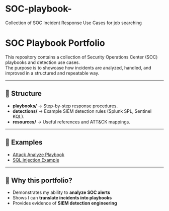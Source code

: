 # SOC-playbook-
Collection of SOC Incident Response Use Cases for job searching

# SOC Playbook Portfolio

This repository contains a collection of Security Operations Center (SOC) playbooks and detection use cases.  
The purpose is to showcase how incidents are analyzed, handled, and improved in a structured and repeatable way.

---

## 📂 Structure
- **playbooks/** → Step-by-step response procedures.
- **detections/** → Example SIEM detection rules (Splunk SPL, Sentinel KQL).
- **resources/** → Useful references and ATT&CK mappings.

---

## 🚀 Examples
- [Attack Analyze Playbook](playbooks/Attack.md)
- [SQL injection Example](detections/SQL.md)

---

## 🎯 Why this portfolio?
- Demonstrates my ability to **analyze SOC alerts**  
- Shows I can **translate incidents into playbooks**  
- Provides evidence of **SIEM detection engineering**  
